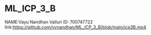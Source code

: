 # ML_ICP_3_B
NAME:Vayu Nandhan Valluri
ID: 700747722
link:https://github.com/vvnandhan/ML_ICP_3_B/blob/main/icp3B.mp4
